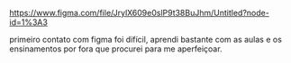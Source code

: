 https://www.figma.com/file/JrylX609e0slP9t38BuJhm/Untitled?node-id=1%3A3

primeiro contato com figma foi difícil, aprendi bastante com as aulas e os ensinamentos por fora que procurei para me aperfeiçoar.
